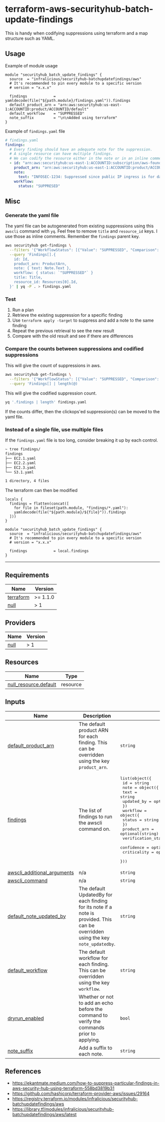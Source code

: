 # terraform-aws-securityhub-batch-update-findings

This is handy when codifying suppressions using terraform and a map structure such as YAML.

## Usage

Example of module usage

```hcl
module "securityhub_batch_update_findings" {
  source  = "infralicious/securityhub-batchupdatefindings/aws"
  # It's recommended to pin every module to a specific version
  # version = "x.x.x"

  findings            = yamldecode(file("${path.module}/findings.yaml")).findings
  default_product_arn = "arn:aws:securityhub:us-east-1:ACCOUNTID:product/ACCOUNTID/default"
  default_workflow    = "SUPPRESSED"
  note_suffix         = "\n\nAdded using terraform"
}
```

Example of `findings.yaml` file

```yaml
# findings.yaml
findings:
  # Every finding should have an adequate note for the suppression.
  # A single resource can have multiple findings.
  # We can codify the resource either in the note or in an inline comment.
  - id: "arn:aws:securityhub:us-east-1:ACCOUNTID:subscription/aws-foundational-security-best-practices/v/1.0.0/S3.11/finding/e4c171dc-12e6-433b-8a51-a382e8d24e37"
    product_arn: "arn:aws:securityhub:us-east-1:ACCOUNTID:product/ACCOUNTID/default"
    note:
      text: "INFOSEC-1234: Suppressed since public IP ingress is for data partner"
    workflow:
      status: "SUPPRESED"
```

## Misc

### Generate the yaml file

The yaml file can be autogenerated from existing suppressions using this `awscli` command with `yq`.
Feel free to remove `title` and `resource_id` keys. I use those as inline comments.
Remember the `findings` parent key.

```bash
aws securityhub get-findings \
  --filters '{"WorkflowStatus": [{"Value": "SUPPRESSED", "Comparison": "EQUALS"}] }' \
  --query 'Findings[].{
    id: Id,
    product_arn: ProductArn,
    note: { text: Note.Text },
    workflow: { status: `"SUPPRESSED"` }
    title: Title,
    resource_id: Resources[0].Id,
  }' | yq -P . > findings.yaml
```

### Test

1. Run a plan
1. Retrieve the existing suppression for a specific finding
1. Use `terraform apply -target` to suppress and add a note to the same finding
1. Repeat the previous retrieval to see the new result
1. Compare with the old result and see if there are differences

### Compare the counts between suppressions and codified suppressions

This will give the count of suppressions in aws.

```bash
aws securityhub get-findings \
  --filters '{"WorkflowStatus": [{"Value": "SUPPRESSED", "Comparison": "EQUALS"}] }' \
  --query 'Findings[] | length(@)
```

This will give the codified suppression count.

```bash
yq '.findings | length' findings.yaml
```

If the counts differ, then the clickops'ed suppression(s) can be moved to the yaml file.

### Instead of a single file, use multiple files

If the `findings.yaml` file is too long, consider breaking it up by each control.

```bash
~ tree findings/
findings
├── EC2.1.yaml
├── EC2.2.yaml
├── EC2.3.yaml
└── S3.1.yaml

1 directory, 4 files
```

The terraform can then be modified

```hcl
locals {
  findings = flatten(concat([
    for file in fileset(path.module, "findings/*.yaml"):
    yamldecode(file("${path.module}/${file}")).findings
  ]))
}

module "securityhub_batch_update_findings" {
  source  = "infralicious/securityhub-batchupdatefindings/aws"
  # It's recommended to pin every module to a specific version
  # version = "x.x.x"

  findings            = local.findings
}
```

---

<!-- BEGIN_TF_DOCS -->
## Requirements

| Name | Version |
|------|---------|
| <a name="requirement_terraform"></a> [terraform](#requirement\_terraform) | >= 1.1.0 |
| <a name="requirement_null"></a> [null](#requirement\_null) | > 1 |

## Providers

| Name | Version |
|------|---------|
| <a name="provider_null"></a> [null](#provider\_null) | > 1 |

## Resources

| Name | Type |
|------|------|
| [null_resource.default](https://registry.terraform.io/providers/hashicorp/null/latest/docs/resources/resource) | resource |

## Inputs

| Name | Description | Type | Default | Required |
|------|-------------|------|---------|:--------:|
| <a name="input_default_product_arn"></a> [default\_product\_arn](#input\_default\_product\_arn) | The default product ARN for each finding. This can be overridden using the key `product_arn`. | `string` | n/a | yes |
| <a name="input_findings"></a> [findings](#input\_findings) | The list of findings to run the awscli command on. | <pre>list(object({<br>    id = string<br>    note = object({<br>      text       = string<br>      updated_by = optional(string)<br>    })<br>    workflow = object({<br>      status = string<br>    })<br>    product_arn        = optional(string)<br>    verification_state = optional(string)<br>    confidence         = optional(number)<br>    criticality        = optional(number)<br>  }))</pre> | n/a | yes |
| <a name="input_awscli_additional_arguments"></a> [awscli\_additional\_arguments](#input\_awscli\_additional\_arguments) | n/a | `string` | `""` | no |
| <a name="input_awscli_command"></a> [awscli\_command](#input\_awscli\_command) | n/a | `string` | `"aws"` | no |
| <a name="input_default_note_updated_by"></a> [default\_note\_updated\_by](#input\_default\_note\_updated\_by) | The default UpdatedBy for each finding for its note if a note is provided. This can be overridden using the key `note_updatedby`. | `string` | `"terraform"` | no |
| <a name="input_default_workflow"></a> [default\_workflow](#input\_default\_workflow) | The default workflow for each finding. This can be overridden using the key `workflow`. | `string` | `"SUPPRESSED"` | no |
| <a name="input_dryrun_enabled"></a> [dryrun\_enabled](#input\_dryrun\_enabled) | Whether or not to add an echo before the command to verify the commands prior to applying. | `bool` | `false` | no |
| <a name="input_note_suffix"></a> [note\_suffix](#input\_note\_suffix) | Add a suffix to each note. | `string` | `""` | no |
<!-- END_TF_DOCS -->

## References

- https://ekantmate.medium.com/how-to-suppress-particular-findings-in-aws-security-hub-using-terraform-558bd3819b31
- https://github.com/hashicorp/terraform-provider-aws/issues/29164
- https://registry.terraform.io/modules/infralicious/securityhub-batchupdatefindings/aws
- https://library.tf/modules/infralicious/securityhub-batchupdatefindings/aws/latest
